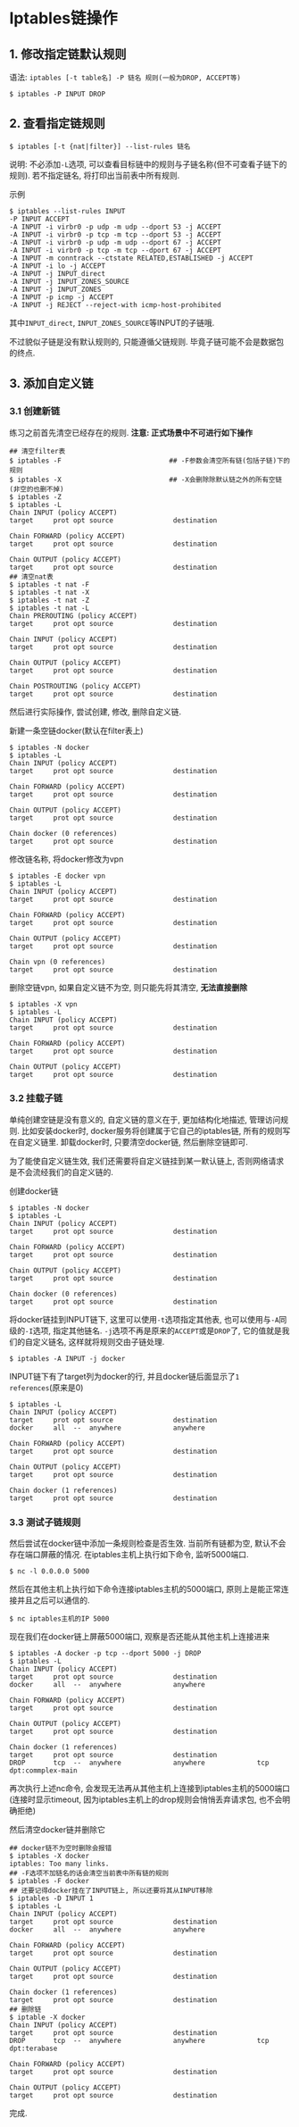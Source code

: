 # Iptables链操作

## 1. 修改指定链默认规则

语法: `iptables [-t table名] -P 链名 规则(一般为DROP, ACCEPT等)`

```
$ iptables -P INPUT DROP
```

## 2. 查看指定链规则

```
$ iptables [-t {nat|filter}] --list-rules 链名 
```

说明: 不必添加`-L`选项, 可以查看目标链中的规则与子链名称(但不可查看子链下的规则). 若不指定链名, 将打印出当前表中所有规则.

示例

```
$ iptables --list-rules INPUT
-P INPUT ACCEPT
-A INPUT -i virbr0 -p udp -m udp --dport 53 -j ACCEPT
-A INPUT -i virbr0 -p tcp -m tcp --dport 53 -j ACCEPT
-A INPUT -i virbr0 -p udp -m udp --dport 67 -j ACCEPT
-A INPUT -i virbr0 -p tcp -m tcp --dport 67 -j ACCEPT
-A INPUT -m conntrack --ctstate RELATED,ESTABLISHED -j ACCEPT
-A INPUT -i lo -j ACCEPT
-A INPUT -j INPUT_direct
-A INPUT -j INPUT_ZONES_SOURCE
-A INPUT -j INPUT_ZONES
-A INPUT -p icmp -j ACCEPT
-A INPUT -j REJECT --reject-with icmp-host-prohibited
```

其中`INPUT_direct`, `INPUT_ZONES_SOURCE`等INPUT的子链哦.

不过貌似子链是没有默认规则的, 只能遵循父链规则. 毕竟子链可能不会是数据包的终点.

## 3. 添加自定义链

### 3.1 创建新链

练习之前首先清空已经存在的规则. **注意: 正式场景中不可进行如下操作**

```
## 清空filter表
$ iptables -F                           ## -F参数会清空所有链(包括子链)下的规则
$ iptables -X                           ## -X会删除除默认链之外的所有空链(非空的也删不掉)
$ iptables -Z
$ iptables -L
Chain INPUT (policy ACCEPT)
target     prot opt source               destination         

Chain FORWARD (policy ACCEPT)
target     prot opt source               destination         

Chain OUTPUT (policy ACCEPT)
target     prot opt source               destination  
## 清空nat表       
$ iptables -t nat -F
$ iptables -t nat -X
$ iptables -t nat -Z
$ iptables -t nat -L
Chain PREROUTING (policy ACCEPT)
target     prot opt source               destination         

Chain INPUT (policy ACCEPT)
target     prot opt source               destination         

Chain OUTPUT (policy ACCEPT)
target     prot opt source               destination         

Chain POSTROUTING (policy ACCEPT)
target     prot opt source               destination       
```

然后进行实际操作, 尝试创建, 修改, 删除自定义链.

新建一条空链docker(默认在filter表上)

```
$ iptables -N docker
$ iptables -L
Chain INPUT (policy ACCEPT)
target     prot opt source               destination         

Chain FORWARD (policy ACCEPT)
target     prot opt source               destination         

Chain OUTPUT (policy ACCEPT)
target     prot opt source               destination         

Chain docker (0 references)
target     prot opt source               destination
```

修改链名称, 将docker修改为vpn

```
$ iptables -E docker vpn
$ iptables -L
Chain INPUT (policy ACCEPT)
target     prot opt source               destination         

Chain FORWARD (policy ACCEPT)
target     prot opt source               destination         

Chain OUTPUT (policy ACCEPT)
target     prot opt source               destination         

Chain vpn (0 references)
target     prot opt source               destination   
```

删除空链vpn, 如果自定义链不为空, 则只能先将其清空, **无法直接删除**

```
$ iptables -X vpn
$ iptables -L
Chain INPUT (policy ACCEPT)
target     prot opt source               destination         

Chain FORWARD (policy ACCEPT)
target     prot opt source               destination         

Chain OUTPUT (policy ACCEPT)
target     prot opt source               destination    
```

### 3.2 挂载子链

单纯创建空链是没有意义的, 自定义链的意义在于, 更加结构化地描述, 管理访问规则. 比如安装docker时, docker服务将创建属于它自己的iptables链, 所有的规则写在自定义链里. 卸载docker时, 只要清空docker链, 然后删除空链即可.

为了能使自定义链生效, 我们还需要将自定义链挂到某一默认链上, 否则网络请求是不会流经我们的自定义链的.

创建docker链

```
$ iptables -N docker
$ iptables -L
Chain INPUT (policy ACCEPT)
target     prot opt source               destination         

Chain FORWARD (policy ACCEPT)
target     prot opt source               destination         

Chain OUTPUT (policy ACCEPT)
target     prot opt source               destination         

Chain docker (0 references)
target     prot opt source               destination   
```

将docker链挂到INPUT链下, 这里可以使用`-t`选项指定其他表, 也可以使用与`-A`同级的`-I`选项, 指定其他链名. `-j`选项不再是原来的`ACCEPT`或是`DROP`了, 它的值就是我们的自定义链名, 这样就将规则交由子链处理.

```
$ iptables -A INPUT -j docker
```

INPUT链下有了target列为docker的行, 并且docker链后面显示了`1 references`(原来是0)  

```    
$ iptables -L
Chain INPUT (policy ACCEPT)
target     prot opt source               destination         
docker     all  --  anywhere             anywhere            

Chain FORWARD (policy ACCEPT)
target     prot opt source               destination         

Chain OUTPUT (policy ACCEPT)
target     prot opt source               destination         

Chain docker (1 references)
target     prot opt source               destination       
```

### 3.3 测试子链规则

然后尝试在docker链中添加一条规则检查是否生效. 当前所有链都为空, 默认不会存在端口屏蔽的情况. 在iptables主机上执行如下命令, 监听5000端口.

```
$ nc -l 0.0.0.0 5000
```

然后在其他主机上执行如下命令连接iptables主机的5000端口, 原则上是能正常连接并且之后可以通信的.

```
$ nc iptables主机的IP 5000
```

现在我们在docker链上屏蔽5000端口, 观察是否还能从其他主机上连接进来

```
$ iptables -A docker -p tcp --dport 5000 -j DROP
$ iptables -L
Chain INPUT (policy ACCEPT)
target     prot opt source               destination         
docker     all  --  anywhere             anywhere            

Chain FORWARD (policy ACCEPT)
target     prot opt source               destination         

Chain OUTPUT (policy ACCEPT)
target     prot opt source               destination         

Chain docker (1 references)
target     prot opt source               destination         
DROP       tcp  --  anywhere             anywhere             tcp dpt:commplex-main
```

再次执行上述nc命令, 会发现无法再从其他主机上连接到iptables主机的5000端口(连接时显示timeout, 因为iptables主机上的drop规则会悄悄丢弃请求包, 也不会明确拒绝)

然后清空docker链并删除它

```
## docker链不为空时删除会报错
$ iptables -X docker
iptables: Too many links.
## -F选项不加链名的话会清空当前表中所有链的规则
$ iptables -F docker
## 还要记得docker挂在了INPUT链上, 所以还要将其从INPUT移除
$ iptables -D INPUT 1
$ iptables -L
Chain INPUT (policy ACCEPT)
target     prot opt source               destination         
docker     all  --  anywhere             anywhere            

Chain FORWARD (policy ACCEPT)
target     prot opt source               destination         

Chain OUTPUT (policy ACCEPT)
target     prot opt source               destination         

Chain docker (1 references)
target     prot opt source               destination         
## 删除链
$ iptable -X docker
Chain INPUT (policy ACCEPT)
target     prot opt source               destination         
DROP       tcp  --  anywhere             anywhere             tcp dpt:terabase

Chain FORWARD (policy ACCEPT)
target     prot opt source               destination         

Chain OUTPUT (policy ACCEPT)
target     prot opt source               destination  
```

完成.